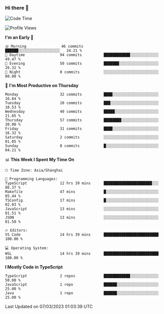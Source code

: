 ### Hi there 👋

<!--
**waynelwz/waynelwz** is a ✨ _special_ ✨ repository because its `README.md` (this file) appears on your GitHub profile.

Here are some ideas to get you started:

- 🔭 I’m currently working on ...
- 🌱 I’m currently learning ...
- 👯 I’m looking to collaborate on ...
- 🤔 I’m looking for help with ...
- 💬 Ask me about ...
- 📫 How to reach me: ...
- 😄 Pronouns: ...
- ⚡ Fun fact: ...
-->

<!--START_SECTION:waka-->
![Code Time](http://img.shields.io/badge/Code%20Time-1%2C106%20hrs%2031%20mins-blue)

![Profile Views](http://img.shields.io/badge/Profile%20Views-0-blue)

**I'm an Early 🐤** 

```text
🌞 Morning                46 commits          ██████░░░░░░░░░░░░░░░░░░░   24.21 % 
🌆 Daytime                94 commits          ████████████░░░░░░░░░░░░░   49.47 % 
🌃 Evening                50 commits          ███████░░░░░░░░░░░░░░░░░░   26.32 % 
🌙 Night                  0 commits           ░░░░░░░░░░░░░░░░░░░░░░░░░   00.00 % 
```
📅 **I'm Most Productive on Thursday** 

```text
Monday                   32 commits          ████░░░░░░░░░░░░░░░░░░░░░   16.84 % 
Tuesday                  20 commits          ███░░░░░░░░░░░░░░░░░░░░░░   10.53 % 
Wednesday                40 commits          █████░░░░░░░░░░░░░░░░░░░░   21.05 % 
Thursday                 57 commits          ████████░░░░░░░░░░░░░░░░░   30.00 % 
Friday                   31 commits          ████░░░░░░░░░░░░░░░░░░░░░   16.32 % 
Saturday                 2 commits           ░░░░░░░░░░░░░░░░░░░░░░░░░   01.05 % 
Sunday                   8 commits           █░░░░░░░░░░░░░░░░░░░░░░░░   04.21 % 
```


📊 **This Week I Spent My Time On** 

```text
🕑︎ Time Zone: Asia/Shanghai

💬 Programming Languages: 
TypeScript               12 hrs 39 mins      ██████████████████████░░░   86.37 % 
Makefile                 47 mins             █░░░░░░░░░░░░░░░░░░░░░░░░   05.44 % 
TSConfig                 17 mins             █░░░░░░░░░░░░░░░░░░░░░░░░   02.03 % 
JavaScript               13 mins             ░░░░░░░░░░░░░░░░░░░░░░░░░   01.51 % 
JSON                     13 mins             ░░░░░░░░░░░░░░░░░░░░░░░░░   01.50 % 

🔥 Editors: 
VS Code                  14 hrs 39 mins      █████████████████████████   100.00 % 

💻 Operating System: 
WSL                      14 hrs 39 mins      █████████████████████████   100.00 % 
```

**I Mostly Code in TypeScript** 

```text
TypeScript               2 repos             ████████████░░░░░░░░░░░░░   50.00 % 
JavaScript               1 repo              ██████░░░░░░░░░░░░░░░░░░░   25.00 % 
Java                     1 repo              ██████░░░░░░░░░░░░░░░░░░░   25.00 % 
```




 Last Updated on 07/03/2023 01:03:39 UTC
<!--END_SECTION:waka-->
